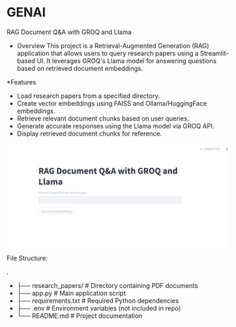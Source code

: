 # GENAI
RAG Document Q&A with GROQ and Llama
- Overview
This project is a Retrieval-Augmented Generation (RAG) application that allows users to query research papers using a Streamlit-based UI. It leverages GROQ's Llama model for answering questions based on retrieved document embeddings.

*Features
- Load research papers from a specified directory.
- Create vector embeddings using FAISS and Ollama/HuggingFace embeddings.
- Retrieve relevant document chunks based on user queries.
- Generate accurate responses using the Llama model via GROQ API.
- Display retrieved document chunks for reference.

![image alt](https://github.com/Kabhishek021/GENAI/blob/e6d19cfa87cd3e0a312a9e34ca6773fe2a0d30d8/RAGchatbot/image11.png)

File Structure:

.
- ├── research_papers/           # Directory containing PDF documents
- ├── app.py                     # Main application script
- ├── requirements.txt           # Required Python dependencies
- ├── .env                       # Environment variables (not included in repo)
- └── README.md                  # Project documentation
